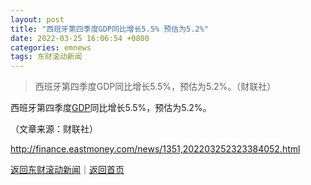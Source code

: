 ```yaml
---
layout: post
title: "西班牙第四季度GDP同比增长5.5% 预估为5.2%"
date: 2022-03-25 16:06:54 +0800
categories: emnews
tags: 东财滚动新闻
---
```

> 西班牙第四季度GDP同比增长5.5%，预估为5.2%。（财联社）

<p>西班牙第四季度<span id="Info.342"><a href="http://data.eastmoney.com/cjsj/gdp.html" class="infokey">GDP</a></span>同比增长5.5%，预估为5.2%。</p><p class="em_media">（文章来源：财联社）</p>

<http://finance.eastmoney.com/news/1351,202203252323384052.html>

[返回东财滚动新闻](//finews.withounder.com/emnews/)｜[返回首页](//finews.withounder.com/)